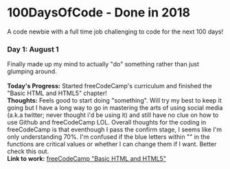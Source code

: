 # 100DaysOfCode - Done in 2018
A code newbie with a full time job challenging to code for the next 100 days!

### Day 1: August 1
Finally made up my mind to actually "do" something rather than just glumping around.<br/><br/>
**Today's Progress:** Started freeCodeCamp's curriculum and finished the "Basic HTML and HTML5" chapter!<br/>
**Thoughts:** Feels good to start doing "something".  Will try my best to keep it going but I have a long way to go in mastering the arts of using social media (a.k.a twitter; never thought i'd be using it) and still have no clue on how to use Github and freeCodeCamp LOL.  Overall thoughts for the coding in freeCodeCamp is that eventhough I pass the confirm stage, I seems like I'm only understanding 70%.  I'm confused if the blue letters within "" in the functions are critical values or whether I can change them if I want.  Better check this out.<br/>
**Link to work:** [freeCodeCamp "Basic HTML and HTML5"](https://learn.freecodecamp.org/)
